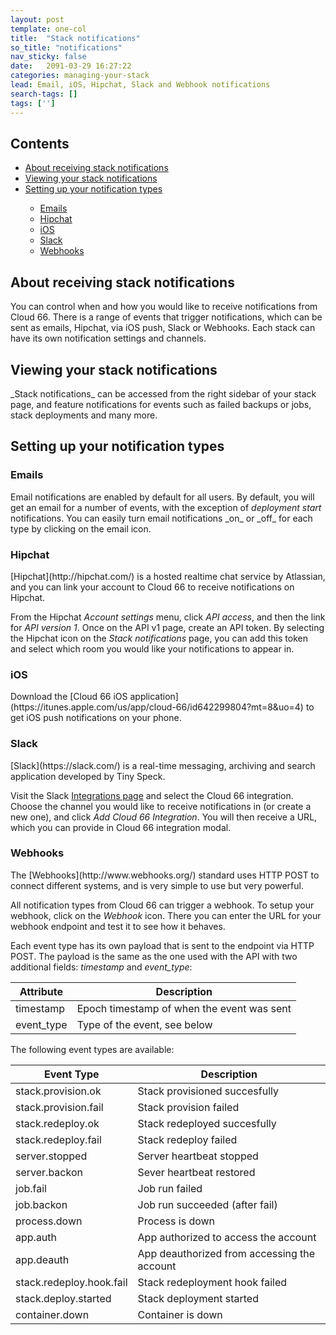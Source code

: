 ```yaml
---
layout: post
template: one-col
title:  "Stack notifications"
so_title: "notifications"
nav_sticky: false
date:   2091-03-29 16:27:22
categories: managing-your-stack
lead: Email, iOS, Hipchat, Slack and Webhook notifications
search-tags: []
tags: ['']
---
```


<h2>Contents</h2>
<ul class="page-toc">
    <li><a href="#about">About receiving stack notifications</a></li>
    <li><a href="#view">Viewing your stack notifications</a></li>
    <li><a href="#setup">Setting up your notification types</a></li>
        <ul style="margin-bottom:0em">
	        <li><a href="#emails">Emails</a></li>
	        <li><a href="#hipchat">Hipchat</a></li>
	        <li><a href="#ios">iOS</a></li>
	        <li><a href="#slack">Slack</a></li>
	        <li><a href="#webhooks">Webhooks</a></li>
        </ul>
    </li>
</ul>

<h2 id="about">About receiving stack notifications</h2>
You can control when and how you would like to receive notifications from Cloud 66. There is a range of events that trigger notifications, which can be sent as emails, Hipchat, via iOS push, Slack or Webhooks. Each stack can have its own notification settings and channels.

<h2 id="view">Viewing your stack notifications</h2>
_Stack notifications_ can be accessed from the right sidebar of your stack page, and feature notifications for events such as failed backups or jobs, stack deployments and many more.

<h2 id="setup">Setting up your notification types</h2>
<h3 id="emails">Emails</h3>
Email notifications are enabled by default for all users. By default, you will get an email for a number of events, with the exception of <i>deployment start</i> notifications. You can easily turn email notifications _on_ or _off_ for each type by clicking on the email icon.

<h3 id="hipchat">Hipchat</h3>
[Hipchat](http://hipchat.com/) is a hosted realtime chat service by Atlassian, and you can link your account to Cloud 66 to receive notifications on Hipchat.

From the Hipchat _Account settings_ menu, click _API access_, and then the link for _API version 1_. Once on the API v1 page, create an API token. By selecting the Hipchat icon on the _Stack notifications_ page, you can add this token and select which room you would like your notifications to appear in.

<h3 id="ios">iOS</h3>
Download the [Cloud 66 iOS application](https://itunes.apple.com/us/app/cloud-66/id642299804?mt=8&uo=4) to get iOS push notifications on your phone.

<h3 id="slack">Slack</h3>
[Slack](https://slack.com/) is a real-time messaging, archiving and search application developed by Tiny Speck.

Visit the Slack [Integrations page](https://slack.com/integrations) and select the Cloud 66 integration. Choose the channel you would like to receive notifications in (or create a new one), and click _Add Cloud 66 Integration_. You will then receive a URL, which you can provide in Cloud 66 integration modal.

<h3 id="webhooks">Webhooks</h3>
The [Webhooks](http://www.webhooks.org/) standard uses HTTP POST to connect different systems, and is very simple to use but very powerful.

All notification types from Cloud 66 can trigger a webhook. To setup your webhook, click on the <i>Webhook</i> icon. There you can enter the URL for your webhook endpoint and test it to see how it behaves.

Each event type has its own payload that is sent to the endpoint via HTTP POST. The payload is the same as the one used with the API with two additional fields: <i>timestamp</i> and <i>event_type</i>:

<table class='table table-bordered table-striped'>
	<thead>
		<tr>
			<th>Attribute</th>
			<th>Description</th>
		</tr>
	</thead>
	<tbody>
		<tr>
			<td>timestamp</td>
			<td>Epoch timestamp of when the event was sent</td>
		</tr>
		<tr>
			<td>event_type</td>
			<td>Type of the event, see below</td>
		</tr>
	</tbody>
</table>

The following event types are available:

<table class='table table-bordered table-striped'>
	<thead></tr>
		<tr>
			<th>Event Type</th>
			<th>Description</th>
		</tr>
	</thead>
	<tbody>
		<tr><td>stack.provision.ok</td><td>Stack provisioned succesfully</td></tr>
		<tr><td>stack.provision.fail</td><td>Stack provision failed</td></tr>
		<tr><td>stack.redeploy.ok</td><td>Stack redeployed succesfully</td></tr>
		<tr><td>stack.redeploy.fail</td><td>Stack redeploy failed</td></tr>
		<tr><td>server.stopped</td><td>Server heartbeat stopped</td></tr>
		<tr><td>server.backon</td><td>Sever heartbeat restored</td></tr>
		<tr><td>job.fail</td><td>Job run failed</td></tr>
		<tr><td>job.backon</td><td>Job run succeeded (after fail)</td></tr>
		<tr><td>process.down</td><td>Process is down</td></tr>
		<tr><td>app.auth</td><td>App authorized to access the account</td></tr>
		<tr><td>app.deauth</td><td>App deauthorized from accessing the account</td></tr>
		<tr><td>stack.redeploy.hook.fail</td><td>Stack redeployment hook failed</td></tr>
		<tr><td>stack.deploy.started</td><td>Stack deployment started</td></tr>
		<tr><td>container.down</td><td>Container is down</td></tr>
	</tbody>
</table>